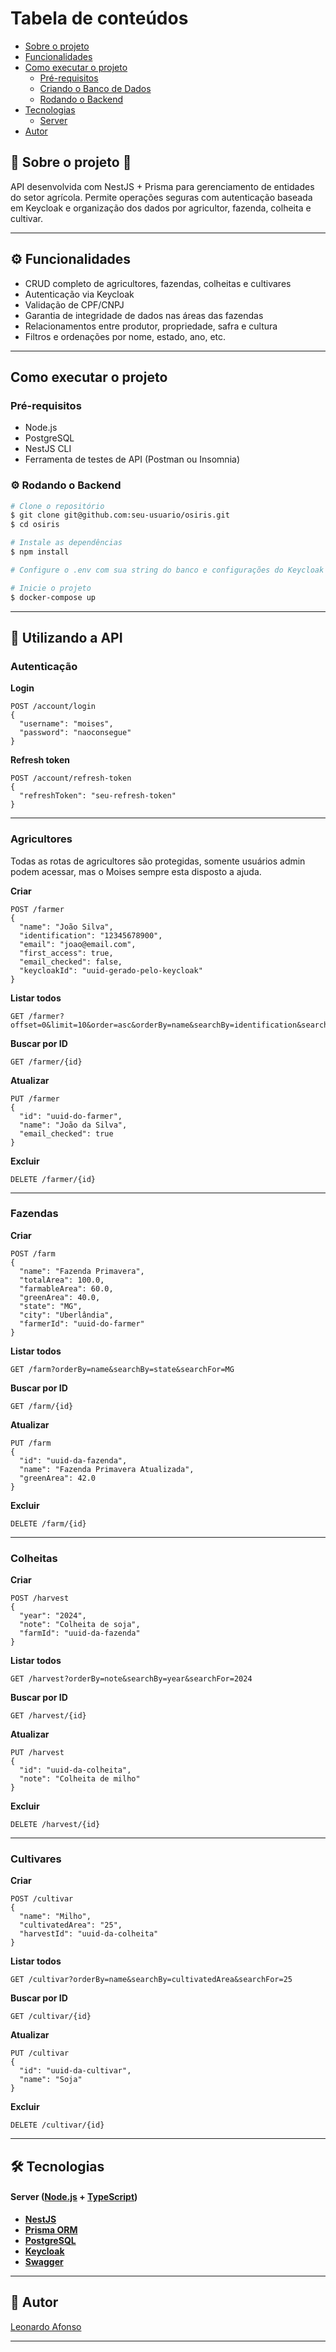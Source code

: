 

# Tabela de conteúdos

- [Sobre o projeto](#-sobre-o-projeto-)
- [Funcionalidades](#-funcionalidades)
- [Como executar o projeto](#-como-executar-o-projeto)
  - [Pré-requisitos](#pré-requisitos)
  - [Criando o Banco de Dados](#user-content--criando-o-banco-de-dados)
  - [Rodando o Backend](#user-content--rodando-o-backend)
- [Tecnologias](#-tecnologias)
  - [Server](#user-content-server--nestjs----typescript)
- [Autor](#-autor)

## 🔵 Sobre o projeto 🔵

API desenvolvida com NestJS + Prisma para gerenciamento de entidades do setor agrícola. Permite operações seguras com autenticação baseada em Keycloak e organização dos dados por agricultor, fazenda, colheita e cultivar.

---

## ⚙️ Funcionalidades

- CRUD completo de agricultores, fazendas, colheitas e cultivares
- Autenticação via Keycloak
- Validação de CPF/CNPJ
- Garantia de integridade de dados nas áreas das fazendas
- Relacionamentos entre produtor, propriedade, safra e cultura
- Filtros e ordenações por nome, estado, ano, etc.

---

## Como executar o projeto

### Pré-requisitos

- Node.js
- PostgreSQL
- NestJS CLI
- Ferramenta de testes de API (Postman ou Insomnia)

### ⚙️ Rodando o Backend

```bash
# Clone o repositório
$ git clone git@github.com:seu-usuario/osiris.git
$ cd osiris

# Instale as dependências
$ npm install

# Configure o .env com sua string do banco e configurações do Keycloak

# Inicie o projeto
$ docker-compose up
```

---

## 🔧 Utilizando a API

### Autenticação

**Login**

```http
POST /account/login
{
  "username": "moises",
  "password": "naoconsegue"
}
```

**Refresh token**

```http
POST /account/refresh-token
{
  "refreshToken": "seu-refresh-token"
}
```

---

### Agricultores

Todas as rotas de agricultores são protegidas, somente usuários admin podem acessar, mas o Moises sempre esta disposto a ajuda.

**Criar**

```http
POST /farmer
{
  "name": "João Silva",
  "identification": "12345678900",
  "email": "joao@email.com",
  "first_access": true,
  "email_checked": false,
  "keycloakId": "uuid-gerado-pelo-keycloak"
}
```

**Listar todos**

```http
GET /farmer?offset=0&limit=10&order=asc&orderBy=name&searchBy=identification&searchFor=123
```

**Buscar por ID**

```http
GET /farmer/{id}
```

**Atualizar**

```http
PUT /farmer
{
  "id": "uuid-do-farmer",
  "name": "João da Silva",
  "email_checked": true
}
```

**Excluir**

```http
DELETE /farmer/{id}
```

---

### Fazendas

**Criar**

```http
POST /farm
{
  "name": "Fazenda Primavera",
  "totalArea": 100.0,
  "farmableArea": 60.0,
  "greenArea": 40.0,
  "state": "MG",
  "city": "Uberlândia",
  "farmerId": "uuid-do-farmer"
}
```

**Listar todos**

```http
GET /farm?orderBy=name&searchBy=state&searchFor=MG
```

**Buscar por ID**

```http
GET /farm/{id}
```

**Atualizar**

```http
PUT /farm
{
  "id": "uuid-da-fazenda",
  "name": "Fazenda Primavera Atualizada",
  "greenArea": 42.0
}
```

**Excluir**

```http
DELETE /farm/{id}
```

---

### Colheitas

**Criar**

```http
POST /harvest
{
  "year": "2024",
  "note": "Colheita de soja",
  "farmId": "uuid-da-fazenda"
}
```

**Listar todos**

```http
GET /harvest?orderBy=note&searchBy=year&searchFor=2024
```

**Buscar por ID**

```http
GET /harvest/{id}
```

**Atualizar**

```http
PUT /harvest
{
  "id": "uuid-da-colheita",
  "note": "Colheita de milho"
}
```

**Excluir**

```http
DELETE /harvest/{id}
```

---

### Cultivares

**Criar**

```http
POST /cultivar
{
  "name": "Milho",
  "cultivatedArea": "25",
  "harvestId": "uuid-da-colheita"
}
```

**Listar todos**

```http
GET /cultivar?orderBy=name&searchBy=cultivatedArea&searchFor=25
```

**Buscar por ID**

```http
GET /cultivar/{id}
```

**Atualizar**

```http
PUT /cultivar
{
  "id": "uuid-da-cultivar",
  "name": "Soja"
}
```

**Excluir**

```http
DELETE /cultivar/{id}
```

---

## 🛠️ Tecnologias

#### **Server** ([Node.js](https://nodejs.org/) + [TypeScript](https://www.typescriptlang.org/))

- [**NestJS**](https://nestjs.com/)
- [**Prisma ORM**](https://www.prisma.io/)
- [**PostgreSQL**](https://www.postgresql.org/)
- [**Keycloak**](https://www.keycloak.org/)
- [**Swagger**](https://swagger.io/tools/swagger-ui/)

---

## 👤 Autor

[Leonardo Afonso](https://github.com/LeonardoSAfonso)

---

